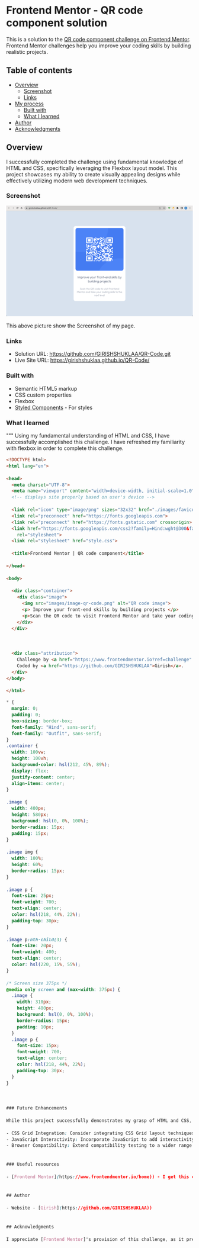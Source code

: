 # Frontend Mentor - QR code component solution

This is a solution to the [QR code component challenge on Frontend Mentor](https://www.frontendmentor.io/challenges/qr-code-component-iux_sIO_H). Frontend Mentor challenges help you improve your coding skills by building realistic projects. 

## Table of contents

- [Overview](#overview)
  - [Screenshot](#screenshot)
  - [Links](#links)
- [My process](#my-process)
  - [Built with](#built-with)
  - [What I learned](#what-i-learned)
- [Author](#author)
- [Acknowledgments](#acknowledgments)


## Overview
I successfully completed the challenge using fundamental knowledge of HTML and CSS, specifically leveraging the Flexbox layout model. This project showcases my ability to create visually appealing designs while effectively utilizing modern web development techniques.

### Screenshot

![](./screenshot.jpg)

This above picture show the Screenshot of my page.

### Links

- Solution URL: https://github.com/GIRISHSHUKLAA/QR-Code.git
- Live Site URL: https://girishshuklaa.github.io/QR-Code/


### Built with

- Semantic HTML5 markup
- CSS custom properties
- Flexbox
- [Styled Components](https://styled-components.com/) - For styles

### What I learned

"""
Using my fundamental understanding of HTML and CSS, I have successfully accomplished this challenge. I have refreshed my familiarity with flexbox in order to complete this challenge.


```html
<!DOCTYPE html>
<html lang="en">

<head>
  <meta charset="UTF-8">
  <meta name="viewport" content="width=device-width, initial-scale=1.0">
  <!-- displays site properly based on user's device -->

  <link rel="icon" type="image/png" sizes="32x32" href="./images/favicon-32x32.png">
  <link rel="preconnect" href="https://fonts.googleapis.com">
  <link rel="preconnect" href="https://fonts.gstatic.com" crossorigin>
  <link href="https://fonts.googleapis.com/css2?family=Hind:wght@300&family=Outfit:wght@100&display=swap"
    rel="stylesheet">
  <link rel="stylesheet" href="style.css">

  <title>Frontend Mentor | QR code component</title>

</head>

<body>

  <div class="container">
    <div class="image">
      <img src="images/image-qr-code.png" alt="QR code image">
      <p> Improve your front-end skills by building projects </p>
      <p>Scan the QR code to visit Frontend Mentor and take your coding skills to the next level</p>
    </div>
  </div>



  <div class="attribution">
    Challenge by <a href="https://www.frontendmentor.io?ref=challenge" target="_blank">Frontend Mentor</a>.
    Coded by <a href="https://github.com/GIRISHSHUKLAA">Girish</a>.
  </div>
</body>

</html>
```
```css
* {
  margin: 0;
  padding: 0;
  box-sizing: border-box;
  font-family: "Hind", sans-serif;
  font-family: "Outfit", sans-serif;
}
.container {
  width: 100vw;
  height: 100vh;
  background-color: hsl(212, 45%, 89%);
  display: flex;
  justify-content: center;
  align-items: center;
}

.image {
  width: 400px;
  height: 580px;
  background: hsl(0, 0%, 100%);
  border-radius: 15px;
  padding: 15px;
}

.image img {
  width: 100%;
  height: 60%;
  border-radius: 15px;
}

.image p {
  font-size: 25px;
  font-weight: 700;
  text-align: center;
  color: hsl(218, 44%, 22%);
  padding-top: 30px;
}

.image p:nth-child(3) {
  font-size: 20px;
  font-weight: 400;
  text-align: center;
  color: hsl(220, 15%, 55%);
}

/* Screen size 375px */
@media only screen and (max-width: 375px) {
  .image {
    width: 310px;
    height: 480px;
    background: hsl(0, 0%, 100%);
    border-radius: 15px;
    padding: 10px;
  }
  .image p {
    font-size: 15px;
    font-weight: 700;
    text-align: center;
    color: hsl(218, 44%, 22%);
    padding-top: 30px;
  }
}



### Future Enhancements

While this project successfully demonstrates my grasp of HTML and CSS, there are several potential improvements on the horizon:

- CSS Grid Integration: Consider integrating CSS Grid layout techniques to expand your repertoire and create more complex and intricate designs.
- JavaScript Interactivity: Incorporate JavaScript to add interactivity and dynamic features, enhancing user engagement and creating a more polished user experience.
- Browser Compatibility: Extend compatibility testing to a wider range of browsers and devices to ensure a seamless experience for all users.


### Useful resources

- [Frontend Mentor](https://www.frontendmentor.io/home)) - I get this challenge from Frontend Mentor. It's a beautiful community to join.


## Author

- Website - [Girish](https://github.com/GIRISHSHUKLAA))


## Acknowledgments

I appreciate [Frontend Mentor]'s provision of this challenge, as it presents an opportunity for me to enhance my skills.

